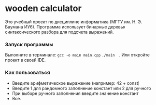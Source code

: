 # wooden calculator
Это учебный проект по дисциплине информатика (МГТУ им. Н. Э. Баумана ИУ6). Программа использует бинарные деревья синтаксического разбора для подсчета выражений.

### Запуск программы 
Выполните в терминале:
``` gcc -o main main.cpp ```
``` ./main   ```. 
Или откройте проект в своей IDE.

### Как пользоваться 
* Введите арифметическое выражение (например: 42 + const)
* Введите 1 для рандомного заполнение констант или 2 для ручного
* При выборе ручного заполнения введите значение констант
* Все.
